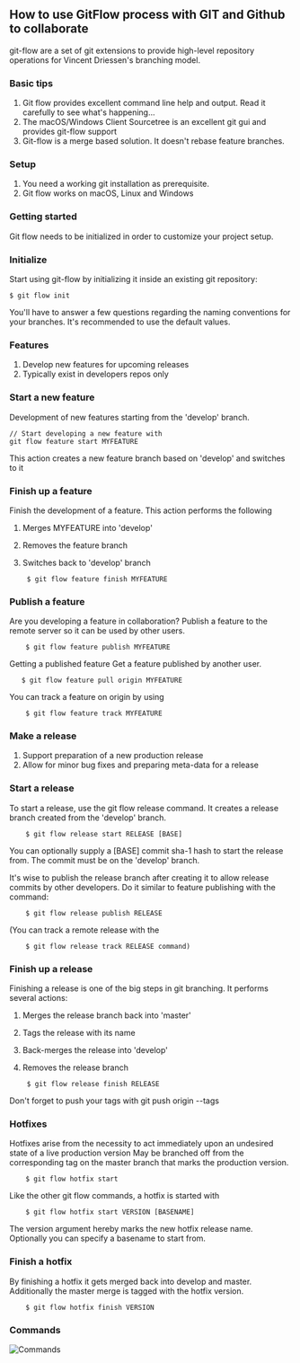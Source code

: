 ## How to use GitFlow process with GIT and Github to collaborate
git-flow are a set of git extensions to provide high-level repository operations for Vincent Driessen's branching model.

### Basic tips
1. Git flow provides excellent command line help and output. Read it carefully to see what's happening...
2. The macOS/Windows Client Sourcetree is an excellent git gui and provides git-flow support
3. Git-flow is a merge based solution. It doesn't rebase feature branches.

### Setup
1. You need a working git installation as prerequisite.
2. Git flow works on macOS, Linux and Windows

### Getting started
Git flow needs to be initialized in order to customize your project setup.

### Initialize
Start using git-flow by initializing it inside an existing git repository:

    $ git flow init
    
You'll have to answer a few questions regarding the naming conventions for your branches.
It's recommended to use the default values.

### Features
1. Develop new features for upcoming releases
2. Typically exist in developers repos only

### Start a new feature
Development of new features starting from the 'develop' branch.

    // Start developing a new feature with
    git flow feature start MYFEATURE
    
This action creates a new feature branch based on 'develop' and switches to it

### Finish up a feature
Finish the development of a feature. This action performs the following

1. Merges MYFEATURE into 'develop'
2. Removes the feature branch
3. Switches back to 'develop' branch

        $ git flow feature finish MYFEATURE

### Publish a feature
Are you developing a feature in collaboration? Publish a feature to the remote server so it can be used by other users.

        $ git flow feature publish MYFEATURE

Getting a published feature
Get a feature published by another user.

       $ git flow feature pull origin MYFEATURE
       
You can track a feature on origin by using

        $ git flow feature track MYFEATURE
        
### Make a release
1. Support preparation of a new production release
2. Allow for minor bug fixes and preparing meta-data for a release


### Start a release
To start a release, use the git flow release command. It creates a release branch created from the 'develop' branch.

        $ git flow release start RELEASE [BASE]

You can optionally supply a [BASE] commit sha-1 hash to start the release from. The commit must be on the 'develop' branch.

It's wise to publish the release branch after creating it to allow release commits by other developers. Do it similar to feature publishing with the command:

        $ git flow release publish RELEASE

(You can track a remote release with the

        $ git flow release track RELEASE command)

### Finish up a release
Finishing a release is one of the big steps in git branching. It performs several actions:

1. Merges the release branch back into 'master'
2. Tags the release with its name
3. Back-merges the release into 'develop'
4. Removes the release branch

        $ git flow release finish RELEASE

Don't forget to push your tags with git push origin --tags

### Hotfixes
Hotfixes arise from the necessity to act immediately upon an undesired state of a live production version
May be branched off from the corresponding tag on the master branch that marks the production version.

        $ git flow hotfix start

Like the other git flow commands, a hotfix is started with

        $ git flow hotfix start VERSION [BASENAME]
        
The version argument hereby marks the new hotfix release name. Optionally you can specify a basename to start from.

### Finish a hotfix
By finishing a hotfix it gets merged back into develop and master. Additionally the master merge is tagged with the hotfix version.

        $ git flow hotfix finish VERSION

### Commands
![Commands](https://danielkummer.github.io/git-flow-cheatsheet/img/git-flow-commands.png)
